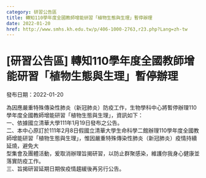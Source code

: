 ```yaml
---
category: 研習公告區
title: 轉知110學年度全國教師增能研習「植物生態與生理」暫停辦理
date: 2022-01-20
href: http://www.smhs.kh.edu.tw/p/406-1000-2763,r23.php?Lang=zh-tw
---
```


# [研習公告區] 轉知110學年度全國教師增能研習「植物生態與生理」暫停辦理

發布日期：2022-01-20

為因應嚴重特殊傳染性肺炎（新冠肺炎）防疫工作，生物學科中心將暫停辦理110學年度全國教師增能研習「植物生態與生理」，資訊如下：  
一、依據國立清華大學111年1月19日發布之公告。  
二、本中心原訂於111年2月8日假國立清華大學生命科學二館辦理110學年度全國教師增能研習「植物生態與生理」，惟因嚴重特殊傳染性肺炎（新冠肺炎）疫情持續延燒，避免大  
型集會及團體活動，爰取消辦理旨揭研習，以防止群聚感染，維護你我身心健康並落實防疫工作。  
三、旨揭研習延期日期俟疫情趨緩後再另行公告。


